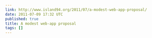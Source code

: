 ```yaml
---
link: http://www.island94.org/2011/07/a-modest-web-app-proposal/
date: 2011-07-09 17:32 UTC
published: true
title: A modest web-app proposal
tags: []
---
```



